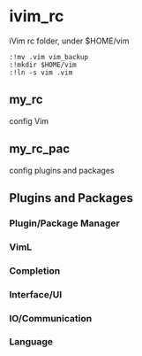 # ivim_rc

iVim rc folder, under $HOME/vim

```viml
:!mv .vim vim_backup
:!mkdir $HOME/vim
:!ln -s vim .vim
```


## my_rc

config Vim


## my_rc_pac

config plugins and packages


## Plugins and Packages



### Plugin/Package Manager



### VimL



### Completion



### Interface/UI



### IO/Communication



###  Language










